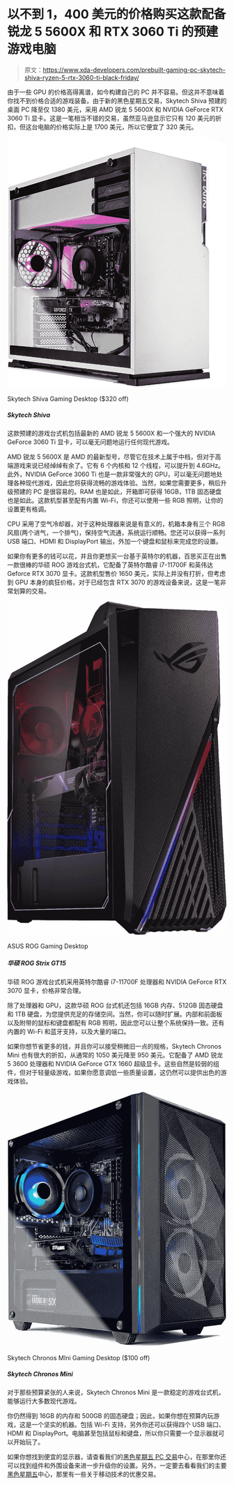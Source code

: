 # 以不到 1，400 美元的价格购买这款配备锐龙 5 5600X 和 RTX 3060 Ti 的预建游戏电脑

> 原文：<https://www.xda-developers.com/prebuilt-gaming-pc-skytech-shiva-ryzen-5-rtx-3060-ti-black-friday/>

由于一些 GPU 的价格高得离谱，如今构建自己的 PC 并不容易。但这并不意味着你找不到价格合适的游戏装备。由于新的黑色星期五交易，Skytech Shiva 预建的桌面 PC 降至仅 1380 美元，采用 AMD 锐龙 5 5600X 和 NVIDIA GeForce RTX 3060 Ti 显卡。这是一笔相当不错的交易，虽然亚马逊显示它只有 120 美元的折扣，但这台电脑的价格实际上是 1700 美元，所以它便宜了 320 美元。

 <picture>![This pre-built gaming desktop includes the latest AMD Ryzen 5 5600X and a pwoerful NVIDIA GeForce 3060 Ti graphics card, making it possible to run just about any modern game without a problem.](img/1f1021a6b537cac972205f856c3ac7c9.png)</picture> 

Skytech Shiva Gaming Desktop ($320 off)

##### Skytech Shiva

这款预建的游戏台式机包括最新的 AMD 锐龙 5 5600X 和一个强大的 NVIDIA GeForce 3060 Ti 显卡，可以毫无问题地运行任何现代游戏。

AMD 锐龙 5 5600X 是 AMD 的最新型号，尽管它在技术上属于中档，但对于高端游戏来说已经绰绰有余了。它有 6 个内核和 12 个线程，可以提升到 4.6GHz。此外，NVIDIA GeForce 3060 Ti 也是一款非常强大的 GPU，可以毫无问题地处理各种现代游戏，因此您将获得流畅的游戏体验。当然，如果您需要更多，稍后升级预建的 PC 是很容易的。RAM 也是如此，开箱即可获得 16GB，1TB 固态硬盘也是如此。这款机型甚至配有内置 Wi-Fi，你还可以使用一些 RGB 照明，让你的设置更有格调。

CPU 采用了空气冷却器，对于这种处理器来说是有意义的，机箱本身有三个 RGB 风扇(两个进气，一个排气)，保持空气流通，系统运行顺畅。您还可以获得一系列 USB 端口、HDMI 和 DisplayPort 输出，外加一个键盘和鼠标来完成您的设置。

如果你有更多的钱可以花，并且你更想买一台基于英特尔的机器，百思买正在出售一款很棒的华硕 ROG 游戏台式机，它配备了英特尔酷睿 i7-11700F 和英伟达 Geforce RTX 3070 显卡。这款机型售价 1650 美元，实际上并没有打折，但考虑到 GPU 本身的疯狂价格，对于已经包含 RTX 3070 的游戏设备来说，这是一笔非常划算的交易。

 <picture>![The ASUS ROG Gaming Desktop features an Intel Core i7-11700F processor and NVIDIA GeForce RTX 3070 graphics for a very reasonable price.](img/f8ccb6c594bcc1c36959dd649cfbb741.png)</picture> 

ASUS ROG Gaming Desktop

##### 华硕 ROG Strix GT15

华硕 ROG 游戏台式机采用英特尔酷睿 i7-11700F 处理器和 NVIDIA GeForce RTX 3070 显卡，价格非常合理。

除了处理器和 GPU，这款华硕 ROG 台式机还包括 16GB 内存、512GB 固态硬盘和 1TB 硬盘，为您提供充足的存储空间。当然，你可以随时扩展。内部和前面板以及附带的鼠标和键盘都配有 RGB 照明，因此您可以让整个系统保持一致。还有内置的 Wi-Fi 和蓝牙支持，以及大量的端口。

如果你想节省更多的钱，并且你可以接受稍微旧一点的规格，Skytech Chronos Mini 也有很大的折扣，从通常的 1050 美元降至 950 美元。它配备了 AMD 锐龙 5 3600 处理器和 NVIDIA GeForce GTX 1660 超级显卡。这些自然是较弱的组件，但对于轻量级游戏，如果你愿意调低一些质量设置，这仍然可以提供出色的游戏体验。

 <picture>![For those on a tighter budget, the Skytech Chronos Mini is a solid gaming desktop capable of running most modern games.](img/80ebe2b32560a658b759a0abf9a28bba.png)</picture> 

Skytech Chronos MIni Gaming Desktop ($100 off)

##### Skytech Chronos Mini

对于那些预算紧张的人来说，Skytech Chronos Mini 是一款稳定的游戏台式机，能够运行大多数现代游戏。

你仍然得到 16GB 的内存和 500GB 的固态硬盘；因此，如果你想在预算内玩游戏，这是一个坚实的机器。包括 Wi-Fi 支持，另外你还可以获得四个 USB 端口、HDMI 和 DisplayPort。电脑甚至包括鼠标和键盘，所以你只需要一个显示器就可以开始玩了。

如果你想找到便宜的显示器，请查看我们的[黑色星期五 PC 交易](https://www.xda-developers.com/best-black-friday-pc-gaming-deals/)中心，在那里你还可以找到组件和外围设备来进一步升级你的设置。另外，一定要去看看我们的主要[黑色星期五](https://www.xda-developers.com/black-friday/)中心，那里有一些关于移动技术的优惠交易。